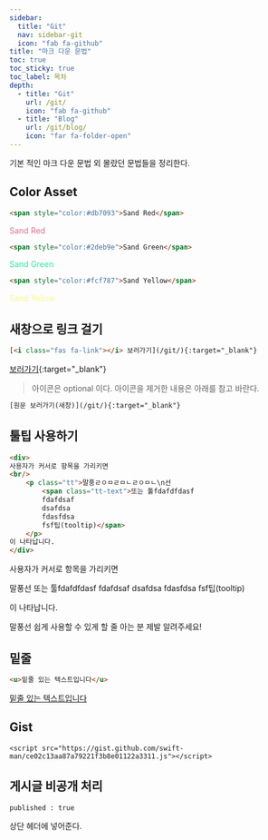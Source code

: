 ```yaml
---
sidebar:
  title: "Git"
  nav: sidebar-git
  icon: "fab fa-github"
title: "마크 다운 문법"
toc: true
toc_sticky: true
toc_label: 목차
depth: 
  - title: "Git"
    url: /git/
    icon: "fab fa-github"
  - title: "Blog"
    url: /git/blog/
    icon: "far fa-folder-open"
---
```


기본 적인 마크 다운 문법 외 몰랐던 문법들을 정리한다.  

## Color Asset
```html
<span style="color:#db7093">Sand Red</span>
```
<span style="color:#db7093">Sand Red</span>  
```html
<span style="color:#2deb9e">Sand Green</span>
```
<span style="color:#2deb9e">Sand Green</span>
```html
<span style="color:#fcf787">Sand Yellow</span>
```
<span style="color:#fcf787">Sand Yellow</span>

## 새창으로 링크 걸기
```html
[<i class="fas fa-link"></i> 보러가기](/git/){:target="_blank"}
```
[<i class="fas fa-link"></i> 보러가기](/git/){:target="_blank"}

>아이콘은 optional 이다. 아이콘을 제거한 내용은 아래를 참고 바란다.
```html
[원문 보러가기(새창)](/git/){:target="_blank"}
```

## 툴팁 사용하기
```html
<div>
사용자가 커서로 항목을 가리키면 
<br/>
    <p class="tt">말풍ㄹㅇㅁㄹㅁㄴㄹㅇㅁㄴ\n선 
        <span class="tt-text">또는 툴fdafdfdasf
        fdafdsaf
        dsafdsa
        fdasfdsa
        fsf팁(tooltip)</span>
    </p>
이 나타납니다.
</div>
```

<div>사용자가 커서로 항목을 
가리키면 <p class="tt">말풍선 <span class="tt-text">또는 툴fdafdfdasf
fdafdsaf
dsafdsa
fdasfdsa
fsf팁(tooltip)</span></p>이 나타납니다.</div>


말풍선 쉽게 사용할 수 있게 할 줄 아는 분 제발 알려주세요!

## 밑줄
```html
<u>밑줄 있는 텍스트입니다</u>
```
<u>밑줄 있는 텍스트입니다</u>

## Gist
```
<script src="https://gist.github.com/swift-man/ce02c13aa87a79221f3b8e01122a3311.js"></script>
```
<script src="https://gist.github.com/swift-man/ce02c13aa87a79221f3b8e01122a3311.js"></script>

## 게시글 비공개 처리
```
published : true
```
상단 헤더에 넣어준다.
